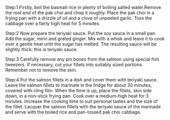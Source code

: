 Step:1
Firstly, boil the basmati rice in plenty of boiling salted water.Remove the root end of the pak choi and chop it roughly. Place the pak choi in a frying pan with a drizzle of oil and a clove of unpeeled garlic. Toss the cabbage over a fairly high heat for 5 minutes.

Step:2
Now prepare the teriyaki sauce.  Put the soy sauce in a small pan. Add the sugar, mirin and grated ginger. Mix with a whisk and leave it to cook over a gentle heat until the sugar has melted. The resulting sauce will be slightly thick: this is teriyaki sauce.

Step:3
Carefully remove any pin bones from the salmon using special fish tweezers. If necessary, cut your fillets into suitably sized portions.  Remember not to remove the skin.  

Step:4
Put the salmon fillets in a dish and cover them with teriyaki sauce. Leave the salmon fillets to marinate in the fridge for about 30 minutes, covered with cling film. When the time is up, place the fillets, skin side down, in a non-stick frying pan. Cook over a medium-high heat for 3 minutes. Increase the cooking time to suit personal tastes and the size of the fillet. Lacquer the salmon fillets with the teriyaki sauce of the marinade and serve with the boiled rice and pan-tossed pak choi cabbage.
